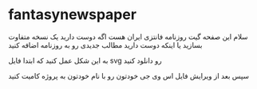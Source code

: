 # fantasynewspaper

سلام این صفحه گیت روزنامه فانتزی ایران هست
اگه دوست دارید یک نسخه متفاوت بسازید
یا اینکه دوست دارید مطالب جدیدی رو به روزنامه اضافه کنید

به این شکل عمل کنید که ابتدا فایل svg رو دانلود کنید

سپس بعد از ویرایش فایل اس وی جی خودتون رو با نام خودتون به پروژه کامیت کنید



